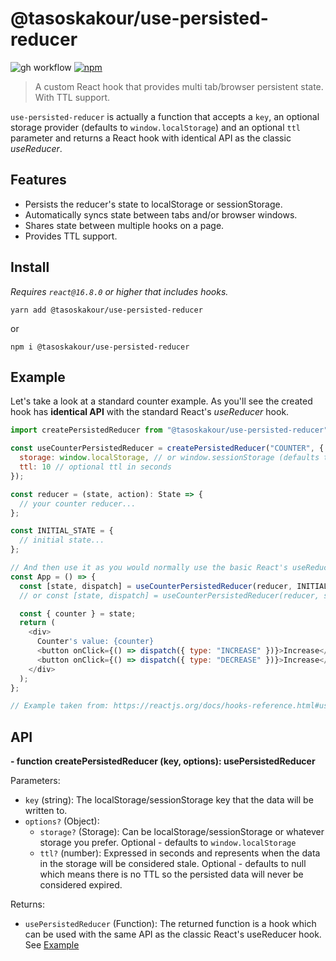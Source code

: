 # @tasoskakour/use-persisted-reducer

![gh workflow](https://img.shields.io/github/workflow/status/tasoskakour/use-persisted-reducer/CI%20&%20CD) [![npm](https://img.shields.io/npm/v/@tasoskakour/use-persisted-reducer.svg?style=svg&logo=npm&label=)](https://www.npmjs.com/package/@tasoskakour/use-persisted-reducer)


> A custom React hook that provides multi tab/browser persistent state. With TTL support.

`use-persisted-reducer` is actually a function that accepts a `key`, an optional storage provider (defaults to `window.localStorage`) and an optional `ttl` parameter and returns a React hook with identical API as the classic _useReducer_.

## Features

- Persists the reducer's state to localStorage or sessionStorage.
- Automatically syncs state between tabs and/or browser windows.
- Shares state between multiple hooks on a page.
- Provides TTL support.

## Install

_Requires `react@16.8.0` or higher that includes hooks._

```console
yarn add @tasoskakour/use-persisted-reducer
```

or

```console
npm i @tasoskakour/use-persisted-reducer
```

## Example

Let's take a look at a standard counter example. As you'll see the created hook has **identical API** with the standard React's _useReducer_ hook.

```js
import createPersistedReducer from "@tasoskakour/use-persisted-reducer";

const useCounterPersistedReducer = createPersistedReducer("COUNTER", {
  storage: window.localStorage, // or window.sessionStorage (defaults to localStorage)
  ttl: 10 // optional ttl in seconds
});

const reducer = (state, action): State => {
  // your counter reducer...
};

const INITIAL_STATE = {
  // initial state...
};

// And then use it as you would normally use the basic React's useReducer hook
const App = () => {
  const [state, dispatch] = useCounterPersistedReducer(reducer, INITIAL_STATE);
  // or const [state, dispatch] = useCounterPersistedReducer(reducer, someArgument, someInitFunction);

  const { counter } = state;
  return (
    <div>
      Counter's value: {counter}
      <button onClick={() => dispatch({ type: "INCREASE" })}>Increase</button>
      <button onClick={() => dispatch({ type: "DECREASE" })}>Increase</button>
    </div>
  );
};

// Example taken from: https://reactjs.org/docs/hooks-reference.html#usereducer
```

## API

**- function createPersistedReducer (key, options): usePersistedReducer**

Parameters:
- `key` (string): The localStorage/sessionStorage key that the data will be written to.
- `options?` (Object): 
    - `storage?` (Storage): Can be localStorage/sessionStorage or whatever storage you prefer. Optional - defaults to `window.localStorage`
    - `ttl?` (number): Expressed in seconds and represents when the data in the storage will be considered stale. Optional - defaults to null which means there is no TTL so the persisted data will never be considered expired.

Returns:
- `usePersistedReducer` (Function): The returned function is a hook which can be used with the same API as the classic React's useReducer hook. See [Example](#example)
    
